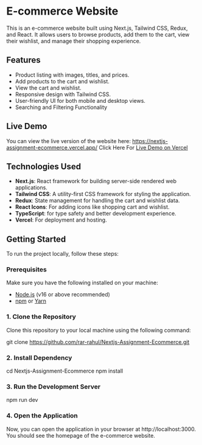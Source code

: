 # E-commerce Website

This is an e-commerce website built using Next.js, Tailwind CSS, Redux, and React. It allows users to browse products, add them to the cart, view their wishlist, and manage their shopping experience.

## Features
- Product listing with images, titles, and prices.
- Add products to the cart and wishlist.
- View the cart and wishlist.
- Responsive design with Tailwind CSS.
- User-friendly UI for both mobile and desktop views.
- Searching and Filtering Functionality

## Live Demo

You can view the live version of the website here:
https://nextjs-assignment-ecommerce.vercel.app/
Click Here For [Live Demo on Vercel](https://nextjs-assignment-ecommerce.vercel.app/)

## Technologies Used
- **Next.js**: React framework for building server-side rendered web applications.
- **Tailwind CSS**: A utility-first CSS framework for styling the application.
- **Redux**: State management for handling the cart and wishlist data.
- **React Icons**: For adding icons like shopping cart and wishlist.
- **TypeScript**: for type safety and better development experience.
- **Vercel**: For deployment and hosting.


## Getting Started

To run the project locally, follow these steps:

### Prerequisites
Make sure you have the following installed on your machine:
- [Node.js](https://nodejs.org/) (v16 or above recommended)
- [npm](https://www.npmjs.com/) or [Yarn](https://yarnpkg.com/)

### 1. Clone the Repository
Clone this repository to your local machine using the following command:

git clone https://github.com/rar-rahul/Nextjs-Assignment-Ecommerce.git

### 2. Install Dependency

cd Nextjs-Assignment-Ecommerce
npm install

### 3. Run the Development Server
npm run dev

### 4. Open the Application
Now, you can open the application in your browser at http://localhost:3000. 
You should see the homepage of the e-commerce website.
